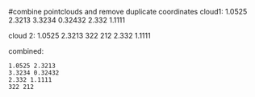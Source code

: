 #combine pointclouds and remove duplicate coordinates
cloud1:
1.0525 2.3213
3.3234 0.32432
2.332 1.1111

cloud 2:
1.0525 2.3213
322 212
2.332 1.1111

combined:

    1.0525 2.3213 
    3.3234 0.32432 
    2.332 1.1111 
    322 212 
